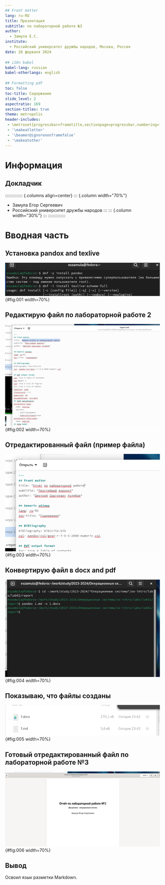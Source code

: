 ```yaml
---
## Front matter
lang: ru-RU
title: Презентация
subtitle: по лабораторной работе №3
author:
  - Замула Е.С.
institute:
  - Российский университет дружбы народов, Москва, Россия
date: 26 ферваля 2024

## i18n babel
babel-lang: russian
babel-otherlangs: english

## Formatting pdf
toc: false
toc-title: Содержание
slide_level: 2
aspectratio: 169
section-titles: true
theme: metropolis
header-includes:
 - \metroset{progressbar=frametitle,sectionpage=progressbar,numbering=fraction}
 - '\makeatletter'
 - '\beamer@ignorenonframefalse'
 - '\makeatother'
---
```


# Информация

## Докладчик

:::::::::::::: {.columns align=center}
::: {.column width="70%"}

  * Замула Егор Сергеевич
  * Российский университет дружбы народов
:::
::: {.column width="30%"}
:::
::::::::::::::

# Вводная часть

## Установка pandox and texlive

![установка](https://github.com/egorzam21/study_2023-2024_os-intro/blob/master/labs/lab03/report/image/%D0%A1%D0%BD%D0%B8%D0%BC%D0%BE%D0%BA%20%D1%8D%D0%BA%D1%80%D0%B0%D0%BD%D0%B0%20%D0%BE%D1%82%202024-02-25%2023-40-21.png?raw=true){#fig:001 width=70%}

## Редактирую файл по лабораторной работе 2

![Редактирую файл](https://github.com/egorzam21/study_2023-2024_os-intro/blob/master/labs/lab03/report/image/%D0%A1%D0%BD%D0%B8%D0%BC%D0%BE%D0%BA%20%D1%8D%D0%BA%D1%80%D0%B0%D0%BD%D0%B0%20%D0%BE%D1%82%202024-02-25%2023-41-15.png?raw=true){#fig:002 width=70%}

## Отредактированный файл (пример файла)

![Отредактированный файл](https://github.com/egorzam21/study_2023-2024_os-intro/blob/master/labs/lab03/report/image/%D0%A1%D0%BD%D0%B8%D0%BC%D0%BE%D0%BA%20%D1%8D%D0%BA%D1%80%D0%B0%D0%BD%D0%B0%20%D0%BE%D1%82%202024-02-25%2023-41-44.png?raw=true){#fig:003 width=70%}

## Конвертирую файл в docx and pdf

![Конвертирую файлы](https://github.com/egorzam21/study_2023-2024_os-intro/blob/master/labs/lab03/report/image/%D0%A1%D0%BD%D0%B8%D0%BC%D0%BE%D0%BA%20%D1%8D%D0%BA%D1%80%D0%B0%D0%BD%D0%B0%20%D0%BE%D1%82%202024-02-25%2023-42-58.png?raw=true){#fig:004 width=70%}

## Показываю, что файлы созданы

![Показваю файлы](https://github.com/egorzam21/study_2023-2024_os-intro/blob/master/labs/lab03/report/image/%D0%A1%D0%BD%D0%B8%D0%BC%D0%BE%D0%BA%20%D1%8D%D0%BA%D1%80%D0%B0%D0%BD%D0%B0%20%D0%BE%D1%82%202024-02-25%2023-43-08.png?raw=true){#fig:005 width=70%}

## Готовый отредактированный файл по лабораторной работе №3

![Отредактированный файл](https://github.com/egorzam21/study_2023-2024_os-intro/blob/master/labs/lab03/report/image/%D0%A1%D0%BD%D0%B8%D0%BC%D0%BE%D0%BA%20%D1%8D%D0%BA%D1%80%D0%B0%D0%BD%D0%B0%20%D0%BE%D1%82%202024-02-25%2023-43-32.png?raw=true){#fig:006 width=70%}

## Вывод
Освоил язык разметки Markdown.
